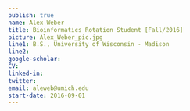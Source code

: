 ```yaml
---
publish: true
name: Alex Weber
title: Bioinformatics Rotation Student [Fall/2016]
picture: Alex_Weber_pic.jpg
line1: B.S., University of Wisconsin - Madison
line2: 
google-scholar: 
CV:
linked-in: 
twitter:
email: aleweb@umich.edu
start-date: 2016-09-01
---
```

